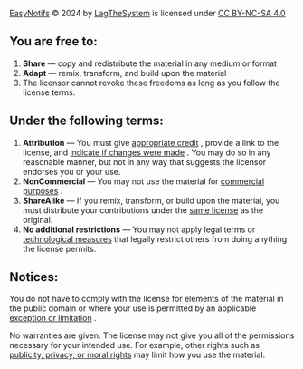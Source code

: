 [EasyNotifs](https://github.com/lagthesystem/easynotifs) © 2024 by [LagTheSystem](https://lagthesystem.dev) is licensed under [CC BY-NC-SA 4.0](https://creativecommons.org/licenses/by-nc-sa/4.0/?ref=chooser-v1)

## You are free to:

1.  **Share** — copy and redistribute the material in any medium or format
2.  **Adapt** — remix, transform, and build upon the material
3.  The licensor cannot revoke these freedoms as long as you follow the license terms.

## Under the following terms:

1.  **Attribution** — You must give [appropriate credit](https://creativecommons.org/licenses/by-nc-sa/4.0/#ref-appropriate-credit) , provide a link to the license, and [indicate if changes were made](https://creativecommons.org/licenses/by-nc-sa/4.0/#ref-indicate-changes) . You may do so in any reasonable manner, but not in any way that suggests the licensor endorses you or your use.
2.  **NonCommercial** — You may not use the material for [commercial purposes](https://creativecommons.org/licenses/by-nc-sa/4.0/#ref-commercial-purposes) .
3.  **ShareAlike** — If you remix, transform, or build upon the material, you must distribute your contributions under the [same license](https://creativecommons.org/licenses/by-nc-sa/4.0/#ref-same-license) as the original.
4.  **No additional restrictions** — You may not apply legal terms or [technological measures](https://creativecommons.org/licenses/by-nc-sa/4.0/#ref-technological-measures) that legally restrict others from doing anything the license permits.

## Notices:

You do not have to comply with the license for elements of the material in the public domain or where your use is permitted by an applicable [exception or limitation](https://creativecommons.org/licenses/by-nc-sa/4.0/#ref-exception-or-limitation) .

No warranties are given. The license may not give you all of the permissions necessary for your intended use. For example, other rights such as [publicity, privacy, or moral rights](https://creativecommons.org/licenses/by-nc-sa/4.0/#ref-publicity-privacy-or-moral-rights) may limit how you use the material.
